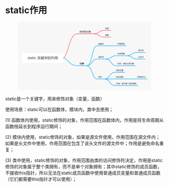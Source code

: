 # static作用

<figure><img src="../../.gitbook/assets/static 关键字的作用.png" alt=""><figcaption></figcaption></figure>



static是一个关键字，用来修饰对象（变量，函数）



使用场景：static可以在函数体，模块内，类中去使用；

(1) 函数体内使用，static修饰的对象，作用范围在函数体内，作用是将生命周期从函数栈延长到程序运行期间；

(2) 模块内使用，static修饰的对象，如果是源文件使用，作用范围在源文件内；如果是头文件中使用，作用范围在包含了该头文件的源文件中；作用是避免命名重复；

(3) 类中使用，static修饰的对象，作用范围由类的访问修饰符决定，作用是static修饰的对象属于整个类拥有，而不是单个对象拥有；其中static修饰的成员函数，不接收this指针，所以无法在static成员函数中使用普通成员变量和普通成员函数（它们都需要this指针才可以使用）；

